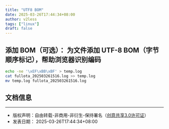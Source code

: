 ```yaml
---
title: "UTF8 BOM"
date: 2025-03-26T17:44:34+08:00
author: v2less
tags: ["linux"]
draft: false
---
```



## 添加 BOM（可选）： 为文件添加 UTF-8 BOM（字节顺序标记），帮助浏览器识别编码
```bash
echo -ne '\xEF\xBB\xBF' > temp.log
cat fullota_202503261516.log >> temp.log
mv temp.log fullota_202503261516.log
```






## 文档信息
---
- 版权声明：自由转载-非商用-非衍生-保持署名（[创意共享3.0许可证](https://creativecommons.org/licenses/by-nc-nd/3.0/deed.zh)）
- 发表日期： 2025-03-26T17:44:34+08:00
